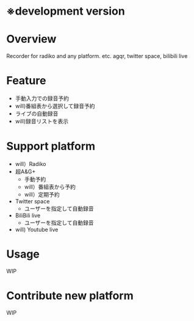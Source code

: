 # ※**development version**
# Overview
Recorder for radiko and any platform. etc. agqr, twitter space, bilibili live

# Feature

- 手動入力での録音予約
- will)番組表から選択して録音予約
- ライブの自動録音
- will)録音リストを表示

# Support platform

- will）Radiko
- 超A&G+
    - 手動予約
    - will）番組表から予約
    - will）定期予約
- Twitter space
    - ユーザーを指定して自動録音
- BiliBili live
    - ユーザーを指定して自動録音
- will) Youtube live

# Usage

WIP

# Contribute new platform

WIP
